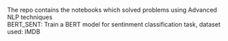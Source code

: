 The repo contains the notebooks which solved problems using Advanced NLP techniques </br>
BERT_SENT: Train a BERT model for sentinment classification task, dataset used: IMDB
